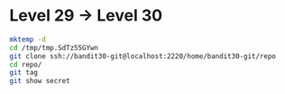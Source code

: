 # Level 29 -> Level 30  

```bash
mktemp -d
cd /tmp/tmp.SdTz55GYwn
git clone ssh://bandit30-git@localhost:2220/home/bandit30-git/repo
cd repo/
git tag
git show secret
```


